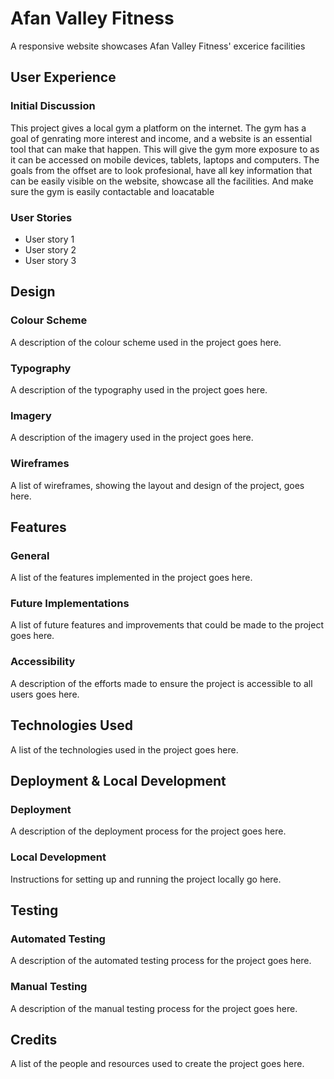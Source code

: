 # Afan Valley Fitness

A responsive website showcases Afan Valley Fitness' excerice facilities 

## User Experience

### Initial Discussion

This project gives a local gym a platform on the internet. The gym has a goal of genrating more interest and income, and a website is an essential tool that can make that happen. This will give the gym more exposure to as it can be accessed on mobile devices, tablets, laptops and computers. The goals from the offset are to look profesional, have all key information that can be easily visible on the website, showcase all the facilities. And make sure the gym is easily contactable and loacatable 

### User Stories

- User story 1
- User story 2
- User story 3

## Design

### Colour Scheme

A description of the colour scheme used in the project goes here.

### Typography

A description of the typography used in the project goes here.

### Imagery

A description of the imagery used in the project goes here.

### Wireframes

A list of wireframes, showing the layout and design of the project, goes here.

## Features

### General

A list of the features implemented in the project goes here.

### Future Implementations

A list of future features and improvements that could be made to the project goes here.

### Accessibility

A description of the efforts made to ensure the project is accessible to all users goes here.

## Technologies Used

A list of the technologies used in the project goes here.

## Deployment & Local Development

### Deployment

A description of the deployment process for the project goes here.

### Local Development

Instructions for setting up and running the project locally go here.

## Testing

### Automated Testing

A description of the automated testing process for the project goes here.

### Manual Testing

A description of the manual testing process for the project goes here.

## Credits

A list of the people and resources used to create the project goes here.
